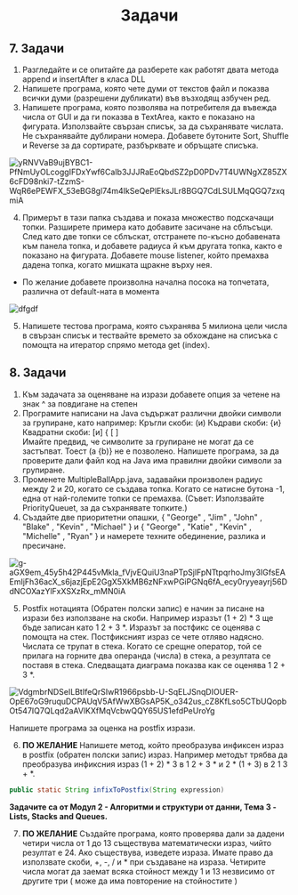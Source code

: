 <h1 align="center">Задачи</h1>

## 7. Задачи

1. Разгледайте и се опитайте да разберете как работят двата метода append и insertAfter в класа DLL
2. Напишете програма, която чете думи от текстов файл и показва всички думи (разрешени дубликати) във възходящ азбучен ред.
3. Напишете програма, която позволява на потребителя да въвежда числа от GUI и да ги показва в TextArea, както е показано на фигурата. Използвайте свързан списък, за да съхранявате числата. Не съхранявайте дублирани номера. Добавете бутоните Sort, Shuffle и Reverse за да сортирате, разбърквате и обръщате списъка.

![yRNVVaB9ujBYBC1-PfNmUyOLcoggIFDxYwf6CaIb3JJJRaEoQbdSZ2pD0PDv7T4UWNgXZ85ZX6cFD98nki7-tZzmS-WqR6ePEWFX_53eBG8gl74m4IkSeQePlEksJLr8BGQ7CdLSULMqQGQ7zxqmiA](https://github.com/rayagrigorova/tasks-data-structures/assets/72023155/db24f11f-fe05-422d-9b0c-53eebabd6233)

4. Примерът в тази папка създава и показа множество подскачащи топки. Разширете примера като добавите засичане на сблъсъци. След като две топки се сблъскат, отстранете по-късно добавената към панела топка, и добавете радиуса й към другата топка, както е показано на фигурата. Добавете mouse listener, който премахва дадена топка, когато мишката щракне върху нея.
- По желание добавете произволна начална посока на топчетата, различна от default-ната в момента

![dfgdf](https://github.com/rayagrigorova/tasks-data-structures/assets/72023155/cce39cd0-f885-4ffa-9208-4d33f6c52535)

5. Напишете тестова програма, която съхранява 5 милиона цели числа в свързан списък и тествайте времето за обхождане на списъка с помощта на итератор спрямо метода get (index).

## 8. Задачи

1. Към задачата за оценяване на изрази добавете опция за четене на знак ^  за повдигане на степен
2. Програмите написани на Java съдържат различни двойки символи за групиране, като например:
Кръгли скоби: (и)
Къдрави скоби: {и}
Квадратни скоби: [и] { [ ]  
Имайте предвид, че символите за групиране не могат да се застъпват. Тоест (a {b)} не е позволено. Напишете програма, за да проверите дали файл код на Java има правилни двойки символи за групиране.
3. Променете MultipleBallApp.java, задавайки произволен радиус между 2 и 20, когато се създава топка. Когато се натисне бутона -1, една от най-големите топки се премахва. (Съвет: Използвайте PriorityQueuet, за да съхранявате топките.)
4. Създайте две приоритетни опашки, { "George" , "Jim" , "John" , "Blake" , "Kevin" , "Michael" } и { "George" , "Katie" , "Kevin" , "Michelle" , "Ryan" } и намерете техните
обединение, разлика и пресичане.

![g-aGX9em_45y5h42P445vMkla_fVjvEQuiU3naPTpSjlFpNTtpqrhoJmy3IGfsEAEmIjFh36acX_s6jazjEpE2GgX5XkMB6zNFxwPGiPGNq6fA_ecy0ryyeayrj56DdNCOXazYlFxXSXzRx_mMN0iA](https://github.com/rayagrigorova/tasks-data-structures/assets/72023155/7c4e6ccc-7089-4f43-8d1c-8cad5f9c5f30)

5. Postfix нотацията (Обратен полски запис) е начин за писане на изрази без използване на скоби. Например изразът (1 + 2) * 3 ще бъде записан като 1 2 + 3 *. Изразът за постфикс се оценява с помощта на стек. Постфиксният израз се чете отляво надясно. Числата се трупат в стека. Когато се срещне оператор, той се прилага на горните два операнда (числа) в стека, а резултата се поставя в стека. Следващата диаграма показва как се оценява 1 2 + 3 *.

![VdgmbrNDSeILBtIfeQrSIwR1966psbb-U-SqELJSnqDIOUER-OpE67oG9ruquDCPAUqV5AfWwXBGsAP5K_o342us_cZ8KfLso5CTbUQopbOt547IQ7QLqd2aAVlKXfMqVcbwQQY65US1efdPeUroYg](https://github.com/rayagrigorova/tasks-data-structures/assets/72023155/04d6f5e6-fef7-4eee-aa6b-0c8fc5219792)

Напишете програма за оценка на postfix изрази.

6. **ПО ЖЕЛАНИЕ** Напишете метод, който преобразува инфиксен израз в postfix (обратен полски запис) израз. Например методът трябва да преобразува инфиксния израз (1 + 2) * 3 в 1 2 + 3 * и 2 * (1 + 3) в 2 1 3 + *.

```java
public static String infixToPostfix(String expression)
```

**Задачите са от Модул 2 - Алгоритми и структури от данни, Тема 3 - Lists, Stacks and Queues.**

7. **ПО ЖЕЛАНИЕ** Създайте програма, която проверява дали за дадени четири числа от 1 до 13 съществува математически израз, чийто резултат е 24. Ако съществува, изведете израза. Имате право да използвате скоби, +, -, / и * при създаване на израза. Четирите числа могат да заемат всяка стойност между 1 и 13 незвисимо от другите три ( може да има повторение на стойностите )



